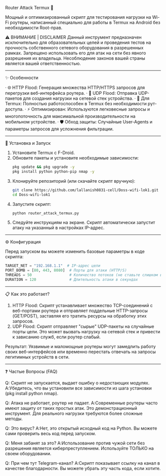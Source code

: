 Router Attack Termux 🚀

Мощный и оптимизированный скрипт для тестирования нагрузки на Wi-Fi роутеры, написанный специально для работы в Termux на Android без необходимости Root-прав.

⚠️ ВНИМАНИЕ | DISCLAIMER Данный инструмент предназначен исключительно для образовательных целей и проведения тестов на прочность собственного сетевого оборудования в разрешенных рамках. Запрещено использовать его для атак на сети без явного разрешения их владельца. Несоблюдение законов вашей страны является вашей ответственностью.

---

✨ Особенности

· 🌐 HTTP Flood: Генерация множества HTTP/HTTPS запросов для перегрузки веб-интерфейса роутера.
· 📨 UDP Flood: Отправка UDP-пакетов для создания нагрузки на сетевой стек устройства.
· 📱 Для Termux: Полностью работоспособен в Termux без необходимости рут-доступа.
· ⚡ Оптимизирован: Используются легковесные запросы и многопоточность для максимальной производительности на мобильном устройстве.
· 🛡️ Обход защиты: Случайные User-Agents и параметры запросов для усложнения фильтрации.

---

🚀 Установка и Запуск

1. Установите Termux с F-Droid.
2. Обновите пакеты и установите необходимые зависимости:
   ```bash
   pkg update && pkg upgrade -y
   pkg install python python-pip nmap -y
   ```
3. Клонируйте репозиторий (или скачайте скрипт вручную):
   ```bash
   git clone https://github.com/lallanish0831-cell/Doss-wifi-lok1.git
   cd Doss-wifi-lok1
   ```
4. Запустите скрипт:
   ```bash
   python router_attack_termux.py
   ```
5. Следуйте инструкциям на экране. Скрипт автоматически запустит атаку на указанный в настройках IP-адрес.

---

⚙️ Конфигурация

Перед запуском вы можете изменить базовые параметры в коде скрипта:

```python
TARGET_NET = "192.168.1.1"  # IP-адрес цели
PORT_BOMB = [80, 443, 8080]  # Порты для атаки (HTTP/S)
THREADS = 50                 # Количество потоков (не ставьте слишком высоко для Termux)
DURATION = 120               # Длительность атаки в секундах
```

---

📋 Как это работает?

1. HTTP Flood: Скрипт устанавливает множество TCP-соединений с веб-портами роутера и отправляет поддельные HTTP-запросы (GET/POST), заставляя его тратить ресурсы на обработку этих запросов.
2. UDP Flood: Скрипт отправляет "сырые" UDP-пакеты на случайные порты цели. Это может вызвать нагрузку на сетевой стек и привести к зависанию служб, если роутер слабый.

Результат: Уязвимые и маломощные роутеры могут замедлить работу своих веб-интерфейсов или временно перестать отвечать на запросы легитимных устройств в сети.

---

❓ Частые Вопросы (FAQ)

Q: Скрипт не запускается, выдает ошибку о недостающих модулях. A:Убедитесь, что вы установили все зависимости из шага установки (pkg install python nmap).

Q: Атака не работает, роутер не падает. A:Современные роутеры часто имеют защиту от таких простых атак. Это демонстрационный инструмент. Для реального нагрузки требуются более сложные методы.

Q: Это вирус? A:Нет, это открытый исходный код на Python. Вы можете сами проверить весь код перед запуском.

Q: Меня забанят за это? A:Использование против чужой сети без разрешения является киберпреступлением. Используйте ТОЛЬКО на своем оборудовании.

Q: При чем тут Telegram-канал? A:Скрипт показывает ссылку на канал в качестве благодарности. Вы можете убрать эту часть кода, если хотите.
